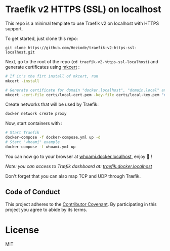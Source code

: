 # Traefik v2 HTTPS (SSL) on localhost

This repo is a minimal template to use Traefik v2 on localhost with HTTPS support.



To get started, just clone this repo:

```
git clone https://github.com/Heziode/traefik-v2-https-ssl-localhost.git
```



Next, go to the root of the repo (`cd traefik-v2-https-ssl-localhost`) and generate certificates using [mkcert](https://github.com/FiloSottile/mkcert) :

```bash
# If it's the firt install of mkcert, run
mkcert -install

# Generate certificate for domain "docker.localhost", "domain.local" and their sub-domains
mkcert -cert-file certs/local-cert.pem -key-file certs/local-key.pem "docker.localhost" "*.docker.localhost" "domain.local" "*.domain.local"
```


Create networks that will be used by Traefik:

```bash
docker network create proxy
``` 


Now, start containers with : 

```bash
# Start Traefik
docker-compose -f docker-compose.yml up -d
# Start "whoami" example
docker-compose -f whoami.yml up
```



You can now go to your browser at [whoami.docker.localhost](https://whoami.docker.localhost), enjoy :rocket: !

*Note: you can access to Træfik dashboard at: [traefik.docker.localhost](https://traefik.docker.localhost)*

Don't forget that you can also map TCP and UDP through Træfik.

## Code of Conduct

This project adheres to the [Contributor Covenant](https://www.contributor-covenant.org/). By participating in this project you agree to abide by its terms.



# License

MIT
